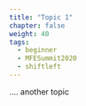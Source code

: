 ```yaml
---
title: "Topic 1"
chapter: false
weight: 40
tags:
  - beginner
  - MFESummit2020
  - shiftleft
---
```


.... another topic
